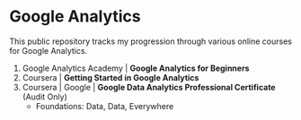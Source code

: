 # Google Analytics
This public repository tracks my progression through various online courses for Google Analytics.  
 
1. Google Analytics Academy | **Google Analytics for Beginners**   
2. Coursera | **Getting Started in Google Analytics**
3. Coursera | Google | **Google Data Analytics Professional Certificate** (Audit Only)
   - Foundations: Data, Data, Everywhere
